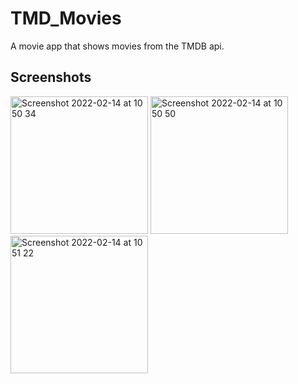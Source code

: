 # TMD_Movies
A movie app that shows movies from the TMDB api. 

## Screenshots
<img width="220" alt="Screenshot 2022-02-14 at 10 50 34" src="https://user-images.githubusercontent.com/46701145/153840882-9f652d9e-d71a-4d9c-b62e-8d9fd6759803.png">     <img width="220" alt="Screenshot 2022-02-14 at 10 50 50" src="https://user-images.githubusercontent.com/46701145/153841081-8ab372ce-062b-4f77-81c0-205d0ae09554.png">     <img width="220" alt="Screenshot 2022-02-14 at 10 51 22" src="https://user-images.githubusercontent.com/46701145/153841356-0a70bcb8-ac50-439a-9b05-87fdb206bda8.png">
